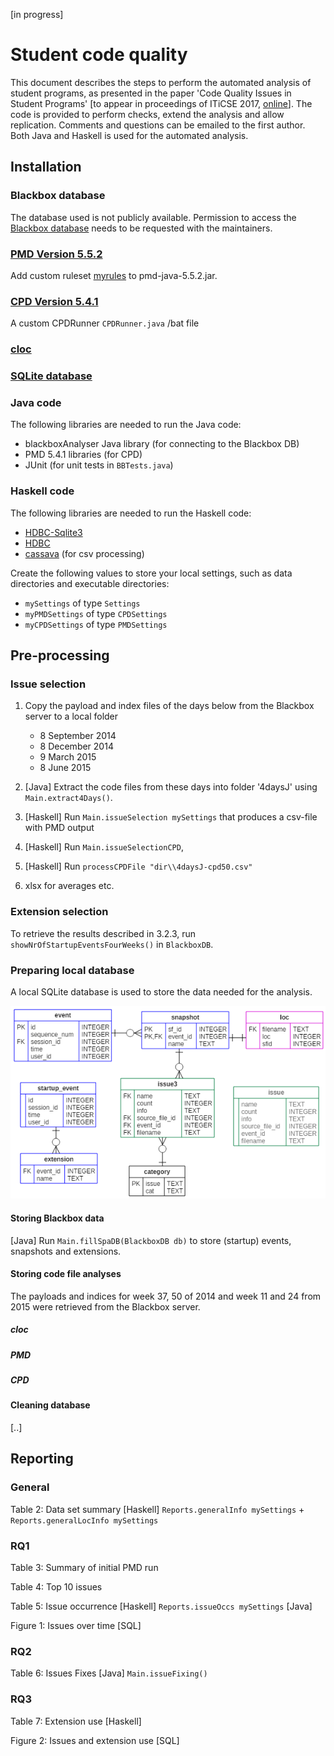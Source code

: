 [in progress]

# Student code quality

This document describes the steps to perform the automated analysis of student programs, as presented in the paper 'Code Quality Issues in Student Programs' [to appear in proceedings of ITiCSE 2017, [online](http://www.cs.uu.nl/research/techreps/repo/CS-2017/2017-006.pdf)].
The code is provided to perform checks, extend the analysis and allow replication. Comments and questions can be emailed to the first author.
Both Java and Haskell is used for the automated analysis.

## Installation

### Blackbox database

The database used is not publicly available. Permission to access the [Blackbox database](https://www.bluej.org/blackbox.html) needs to be requested with the maintainers.

### [PMD Version 5.5.2](http://pmd.github.io/pmd-5.5.2/)
Add custom ruleset [myrules](./PMD/myrules.xml) to pmd-java-5.5.2.jar.

### [CPD Version 5.4.1](http://pmd.github.io/pmd-5.4.1/usage/cpd-usage.html)
A custom CPDRunner `CPDRunner.java` /bat file

### [cloc](https://github.com/AlDanial/cloc)

### [SQLite database](https://www.sqlite.org/)

### Java code
The following libraries are needed to run the Java code:
* blackboxAnalyser Java library (for connecting to the Blackbox DB)
* PMD 5.4.1 libraries (for CPD)
* JUnit (for unit tests in `BBTests.java`)

### Haskell code
The following libraries are needed to run the Haskell code:
* [HDBC-Sqlite3](https://hackage.haskell.org/package/HDBC-sqlite3)
* [HDBC](https://hackage.haskell.org/package/HDBC)
* [cassava](https://hackage.haskell.org/package/cassava) (for csv processing)

Create the following values to store your local settings, such as data directories and executable directories:
* `mySettings` of type `Settings`
* `myPMDSettings` of type `CPDSettings`
* `myCPDSettings` of type `PMDSettings`

## Pre-processing

### Issue selection

1. Copy the payload and index files of the days below from the Blackbox server to a local folder
   * 8 September 2014 
   * 8 December 2014
   * 9 March 2015
   * 8 June 2015

2. [Java] Extract the code files from these days into folder '4daysJ' using `Main.extract4Days()`.

3. [Haskell] Run `Main.issueSelection mySettings` that produces a csv-file with PMD output
4. [Haskell] Run `Main.issueSelectionCPD`,
5. [Haskell] Run `processCPDFile "dir\\4daysJ-cpd50.csv"`
6. xlsx for averages etc.

### Extension selection

To retrieve the results described in 3.2.3, run `showNrOfStartupEventsFourWeeks()` in `BlackboxDB`.

### Preparing local database

A local SQLite database is used to store the data needed for the analysis.

![erd](./img/ERD.png)

#### Storing Blackbox data
[Java] Run `Main.fillSpaDB(BlackboxDB db)` to store (startup) events, snapshots and extensions.

#### Storing code file analyses
The payloads and indices for week 37, 50 of 2014 and week 11 and 24 from 2015 were retrieved from the Blackbox server.

##### cloc
##### PMD
##### CPD

#### Cleaning database
[..]

## Reporting

### General

Table 2: Data set summary
[Haskell] `Reports.generalInfo mySettings` + `Reports.generalLocInfo mySettings`

### RQ1
Table 3: Summary of initial PMD run

Table 4: Top 10 issues

Table 5: Issue occurrence
[Haskell] `Reports.issueOccs mySettings`
[Java]

Figure 1: Issues over time
[SQL]
### RQ2

Table 6: Issues Fixes
[Java] `Main.issueFixing()`

### RQ3

Table 7: Extension use
[Haskell]

Figure 2: Issues and extension use
[SQL]
